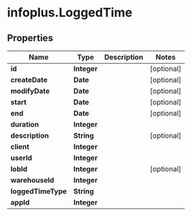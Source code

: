 # infoplus.LoggedTime

## Properties
Name | Type | Description | Notes
------------ | ------------- | ------------- | -------------
**id** | **Integer** |  | [optional] 
**createDate** | **Date** |  | [optional] 
**modifyDate** | **Date** |  | [optional] 
**start** | **Date** |  | [optional] 
**end** | **Date** |  | [optional] 
**duration** | **Integer** |  | 
**description** | **String** |  | [optional] 
**client** | **Integer** |  | 
**userId** | **Integer** |  | 
**lobId** | **Integer** |  | [optional] 
**warehouseId** | **Integer** |  | 
**loggedTimeType** | **String** |  | 
**appId** | **Integer** |  | 


